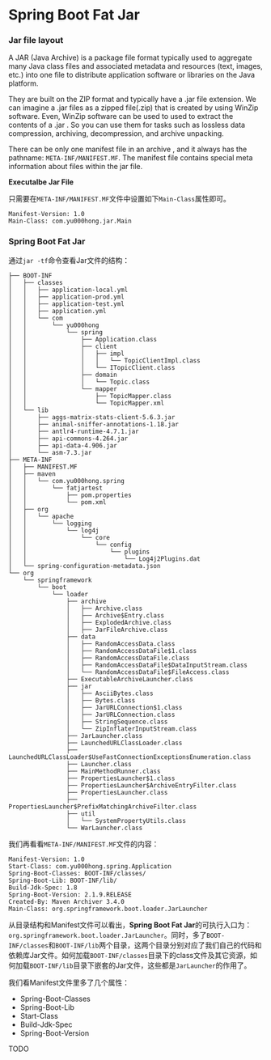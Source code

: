 # Spring Boot Fat Jar

### Jar file layout

A JAR (Java Archive) is a package file format typically used to aggregate many Java class files and associated metadata and resources (text, images, etc.) into one file to distribute application software or libraries on the Java platform.

They are built on the ZIP format and typically have a .jar file extension. We can imagine a .jar files as a zipped file(.zip) that is created by using WinZip software. Even, WinZip software can be used to used to extract the contents of a .jar . So you can use them for tasks such as lossless data compression, archiving, decompression, and archive unpacking.

There can be only one manifest file in an archive , and it always has the pathname: `META-INF/MANIFEST.MF`. The manifest file contains special meta information about files within the jar file.

**Executalbe Jar File**

只需要在`META-INF/MANIFEST.MF`文件中设置如下`Main-Class`属性即可。

```
Manifest-Version: 1.0
Main-Class: com.yu000hong.jar.Main
```

### Spring Boot Fat Jar

通过`jar -tf`命令查看Jar文件的结构：

```
├── BOOT-INF
│   ├── classes
│   │   ├── application-local.yml
│   │   ├── application-prod.yml
│   │   ├── application-test.yml
│   │   ├── application.yml
│   │   └── com
│   │       └── yu000hong
│   │           └── spring
│   │               ├── Application.class
│   │               ├── client
│   │               │   ├── impl
│   │               │   │   └── TopicClientImpl.class
│   │               │   └── ITopicClient.class
│   │               ├── domain
│   │               │   └── Topic.class
│   │               └── mapper
│   │                   ├── TopicMapper.class
│   │                   └── TopicMapper.xml
│   └── lib
│       ├── aggs-matrix-stats-client-5.6.3.jar
│       ├── animal-sniffer-annotations-1.18.jar
│       ├── antlr4-runtime-4.7.1.jar
│       ├── api-commons-4.264.jar
│       ├── api-data-4.906.jar
│       └── asm-7.3.jar
├── META-INF
│   ├── MANIFEST.MF
│   ├── maven
│   │   └── com.yu000hong.spring
│   │       └── fatjartest
│   │           ├── pom.properties
│   │           └── pom.xml
│   ├── org
│   │   └── apache
│   │       └── logging
│   │           └── log4j
│   │               └── core
│   │                   └── config
│   │                       └── plugins
│   │                           └── Log4j2Plugins.dat
│   └── spring-configuration-metadata.json
└── org
    └── springframework
        └── boot
            └── loader
                ├── archive
                │   ├── Archive.class
                │   ├── Archive$Entry.class
                │   ├── ExplodedArchive.class
                │   ├── JarFileArchive.class
                ├── data
                │   ├── RandomAccessData.class
                │   ├── RandomAccessDataFile$1.class
                │   ├── RandomAccessDataFile.class
                │   ├── RandomAccessDataFile$DataInputStream.class
                │   └── RandomAccessDataFile$FileAccess.class
                ├── ExecutableArchiveLauncher.class
                ├── jar
                │   ├── AsciiBytes.class
                │   ├── Bytes.class
                │   ├── JarURLConnection$1.class
                │   ├── JarURLConnection.class
                │   ├── StringSequence.class
                │   └── ZipInflaterInputStream.class
                ├── JarLauncher.class
                ├── LaunchedURLClassLoader.class
                ├── LaunchedURLClassLoader$UseFastConnectionExceptionsEnumeration.class
                ├── Launcher.class
                ├── MainMethodRunner.class
                ├── PropertiesLauncher$1.class
                ├── PropertiesLauncher$ArchiveEntryFilter.class
                ├── PropertiesLauncher.class
                ├── PropertiesLauncher$PrefixMatchingArchiveFilter.class
                ├── util
                │   └── SystemPropertyUtils.class
                └── WarLauncher.class
```

我们再看看`META-INF/MANIFEST.MF`文件的内容：

```
Manifest-Version: 1.0
Start-Class: com.yu000hong.spring.Application
Spring-Boot-Classes: BOOT-INF/classes/
Spring-Boot-Lib: BOOT-INF/lib/
Build-Jdk-Spec: 1.8
Spring-Boot-Version: 2.1.9.RELEASE
Created-By: Maven Archiver 3.4.0
Main-Class: org.springframework.boot.loader.JarLauncher
```

从目录结构和Manifest文件可以看出，**Spring Boot Fat Jar**的可执行入口为：`org.springframework.boot.loader.JarLauncher`。同时，多了`BOOT-INF/classes`和`BOOT-INF/lib`两个目录，这两个目录分别对应了我们自己的代码和依赖库Jar文件。如何加载`BOOT-INF/classes`目录下的class文件及其它资源，如何加载`BOOT-INF/lib`目录下嵌套的Jar文件，这些都是`JarLauncher`的作用了。

我们看Manifest文件里多了几个属性：

- Spring-Boot-Classes
- Spring-Boot-Lib
- Start-Class
- Build-Jdk-Spec
- Spring-Boot-Version

TODO


